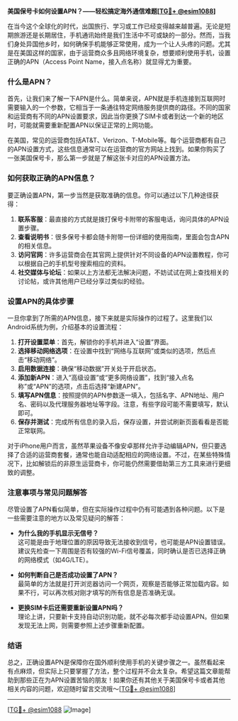 **美国保号卡如何设置APN？——轻松搞定海外通信难题[[TG💪+ @esim1088](https://t.me/s/esim1088)]**

在当今这个全球化的时代，出国旅行、学习或工作已经变得越来越普遍。无论是短期旅游还是长期居住，手机通讯始终是我们生活中不可或缺的一部分。然而，当我们身处异国他乡时，如何确保手机能够正常使用，成为一个让人头疼的问题。尤其是在美国这样的国家，由于运营商众多且网络环境复杂，想要顺利使用手机，设置正确的APN（Access Point Name，接入点名称）就显得尤为重要。

### 什么是APN？

首先，让我们来了解一下APN是什么。简单来说，APN就是手机连接到互联网时需要输入的一个参数，它相当于一条通往特定网络服务提供商的路径。不同的国家和运营商有不同的APN设置要求，因此当你更换了SIM卡或者到达一个新的地区时，可能就需要重新配置APN以保证正常的上网功能。

在美国，常见的运营商包括AT&T、Verizon、T-Mobile等。每个运营商都有自己的APN设置方式，这些信息通常可以在运营商的官方网站上找到。如果你购买了一张美国保号卡，那么第一步就是了解这张卡对应的APN设置方法。

### 如何获取正确的APN信息？

要正确设置APN，第一步当然是获取准确的信息。你可以通过以下几种途径获得：

1. **联系客服**：最直接的方式就是拨打保号卡附带的客服电话，询问具体的APN设置步骤。
2. **查看说明书**：很多保号卡都会随卡附带一份详细的使用指南，里面会包含APN的相关信息。
3. **访问官网**：许多运营商会在其官网上提供针对不同设备的APN设置教程，你可以根据自己的手机型号搜索相应的资料。
4. **社交媒体与论坛**：如果以上方法都无法解决问题，不妨试试在网上查找相关的讨论帖，或许其他用户已经分享过类似的经验。

### 设置APN的具体步骤

一旦你拿到了所需的APN信息，接下来就是实际操作的过程了。这里我们以Android系统为例，介绍基本的设置流程：

1. **打开设置菜单**：首先，解锁你的手机并进入“设置”界面。
2. **选择移动网络选项**：在设置中找到“网络与互联网”或类似的选项，然后点击“移动网络”。
3. **启用数据连接**：确保“移动数据”开关处于开启状态。
4. **添加新APN**：进入“高级设置”或“更多网络设置”，找到“接入点名称”或“APN”的选项，点击后选择“新建APN”。
5. **填写APN信息**：按照提供的APN参数逐一填入，包括名字、APN地址、用户名、密码以及代理服务器地址等字段。注意，有些字段可能不需要填写，默认即可。
6. **保存并测试**：完成所有信息的录入后，保存设置，并尝试刷新页面看看是否能正常联网。

对于iPhone用户而言，虽然苹果设备不像安卓那样允许手动编辑APN，但只要选择了合适的运营商套餐，通常也能自动适配相应的网络设置。不过，在某些特殊情况下，比如解锁后的非原生运营商卡，你可能仍然需要借助第三方工具来进行更细致的调整。

### 注意事项与常见问题解答

尽管设置了APN看似简单，但在实际操作过程中仍有可能遇到各种问题。以下是一些需要注意的地方以及常见疑问的解答：

- **为什么我的手机显示无信号？**  
  这可能是由于地理位置的原因导致无法接收到信号，也可能是APN设置错误。建议先检查一下周围是否有较强的Wi-Fi信号覆盖，同时确认是否已选择正确的网络模式（如4G/LTE）。

- **如何判断自己是否成功设置了APN？**  
  最简单的方法就是打开浏览器访问一个网页，观察是否能够正常加载内容。如果不行，可以再次核对刚才填写的所有信息是否准确无误。

- **更换SIM卡后还需要重新设置APN吗？**  
  理论上讲，只要新卡支持自动识别功能，就不必每次都手动设置APN。但如果发现无法上网，则需要参照上述步骤重新配置。

### 结语

总之，正确设置APN是保障你在国外顺利使用手机的关键步骤之一。虽然看起来有点麻烦，但实际上只要掌握了方法，整个过程并不会太复杂。希望这篇文章能帮助到那些正在为APN设置苦恼的朋友！如果你还有其他关于美国保号卡或者其他相关内容的问题，欢迎随时留言交流哦～[[TG💪+ @esim1088](https://t.me/s/esim1088)]

---

[[TG💪+ @esim1088](https://t.me/s/esim1088) ![Image](https://i.postimg.cc/4NQfJmqS/Snipaste-2025-05-13-00-14-12.png)]